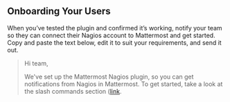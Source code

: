 ## Onboarding Your Users

When you’ve tested the plugin and confirmed it’s working, notify your team so they can connect their Nagios account to Mattermost and get started. Copy and paste the text below, edit it to suit your requirements, and send it out.

> Hi team,
> 
> We've set up the Mattermost Nagios plugin, so you can get notifications from Nagios in Mattermost. 
> To get started, take a look at the slash commands section ([link](https://mattermost.gitbook.io/nagios-plugin/user-guide/slash-commands).
